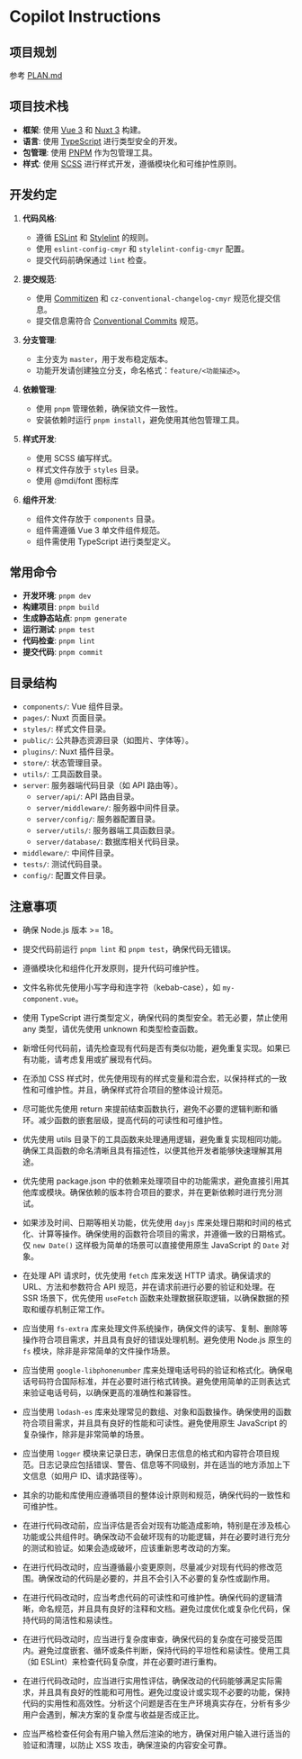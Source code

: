 # Copilot Instructions

## 项目规划

参考 [PLAN.md](../docs/PLAN.md)

## 项目技术栈

-   **框架**: 使用 [Vue 3](https://vuejs.org/) 和 [Nuxt 3](https://nuxt.com/) 构建。
-   **语言**: 使用 [TypeScript](https://www.typescriptlang.org/) 进行类型安全的开发。
-   **包管理**: 使用 [PNPM](https://pnpm.io/) 作为包管理工具。
-   **样式**: 使用 [SCSS](https://sass-lang.com/) 进行样式开发，遵循模块化和可维护性原则。

## 开发约定

1. **代码风格**:

    - 遵循 [ESLint](https://eslint.org/) 和 [Stylelint](https://stylelint.io/) 的规则。
    - 使用 `eslint-config-cmyr` 和 `stylelint-config-cmyr` 配置。
    - 提交代码前确保通过 `lint` 检查。

2. **提交规范**:

    - 使用 [Commitizen](https://commitizen.github.io/cz-cli/) 和 `cz-conventional-changelog-cmyr` 规范化提交信息。
    - 提交信息需符合 [Conventional Commits](https://www.conventionalcommits.org/) 规范。

3. **分支管理**:

    - 主分支为 `master`，用于发布稳定版本。
    - 功能开发请创建独立分支，命名格式：`feature/<功能描述>`。

4. **依赖管理**:

    - 使用 `pnpm` 管理依赖，确保锁文件一致性。
    - 安装依赖时运行 `pnpm install`，避免使用其他包管理工具。

5. **样式开发**:

    - 使用 SCSS 编写样式。
    - 样式文件存放于 `styles` 目录。
    - 使用 @mdi/font 图标库

6. **组件开发**:
    - 组件文件存放于 `components` 目录。
    - 组件需遵循 Vue 3 单文件组件规范。
    - 组件需使用 TypeScript 进行类型定义。

## 常用命令

-   **开发环境**: `pnpm dev`
-   **构建项目**: `pnpm build`
-   **生成静态站点**: `pnpm generate`
-   **运行测试**: `pnpm test`
-   **代码检查**: `pnpm lint`
-   **提交代码**: `pnpm commit`

## 目录结构

-   `components/`: Vue 组件目录。
-   `pages/`: Nuxt 页面目录。
-   `styles/`: 样式文件目录。
-   `public/`: 公共静态资源目录（如图片、字体等）。
-   `plugins/`: Nuxt 插件目录。
-   `store/`: 状态管理目录。
-   `utils/`: 工具函数目录。
-   `server`: 服务器端代码目录（如 API 路由等）。
    -   `server/api/`: API 路由目录。
    -   `server/middleware/`: 服务器中间件目录。
    -   `server/config/`: 服务器配置目录。
    -   `server/utils/`: 服务器端工具函数目录。
    -   `server/database/`: 数据库相关代码目录。
-   `middleware/`: 中间件目录。
-   `tests/`: 测试代码目录。
-   `config/`: 配置文件目录。

## 注意事项

-   确保 Node.js 版本 >= 18。
-   提交代码前运行 `pnpm lint` 和 `pnpm test`，确保代码无错误。
-   遵循模块化和组件化开发原则，提升代码可维护性。
-   文件名称优先使用小写字母和连字符（kebab-case），如 `my-component.vue`。
-   使用 TypeScript 进行类型定义，确保代码的类型安全。若无必要，禁止使用 any 类型，请优先使用 unknown 和类型检查函数。
-   新增任何代码前，请先检查现有代码是否有类似功能，避免重复实现。如果已有功能，请考虑复用或扩展现有代码。
-   在添加 CSS 样式时，优先使用现有的样式变量和混合宏，以保持样式的一致性和可维护性。并且，确保样式符合项目的整体设计规范。
-   尽可能优先使用 return 来提前结束函数执行，避免不必要的逻辑判断和循环。减少函数的嵌套层级，提高代码的可读性和可维护性。
-   优先使用 utils 目录下的工具函数来处理通用逻辑，避免重复实现相同功能。确保工具函数的命名清晰且具有描述性，以便其他开发者能够快速理解其用途。
-   优先使用 package.json 中的依赖来处理项目中的功能需求，避免直接引用其他库或模块。确保依赖的版本符合项目的要求，并在更新依赖时进行充分测试。

-   如果涉及时间、日期等相关功能，优先使用 `dayjs` 库来处理日期和时间的格式化、计算等操作。确保使用的函数符合项目的需求，并遵循一致的日期格式。仅 `new Date()` 这样极为简单的场景可以直接使用原生 JavaScript 的 `Date` 对象。
-   在处理 API 请求时，优先使用 `fetch` 库来发送 HTTP 请求。确保请求的 URL、方法和参数符合 API 规范，并在请求前进行必要的验证和处理。在 SSR 场景下，优先使用 `useFetch` 函数来处理数据获取逻辑，以确保数据的预取和缓存机制正常工作。
-   应当使用 `fs-extra` 库来处理文件系统操作，确保文件的读写、复制、删除等操作符合项目需求，并且具有良好的错误处理机制。避免使用 Node.js 原生的 `fs` 模块，除非是非常简单的文件操作场景。
-   应当使用 `google-libphonenumber` 库来处理电话号码的验证和格式化。确保电话号码符合国际标准，并在必要时进行格式转换。避免使用简单的正则表达式来验证电话号码，以确保更高的准确性和兼容性。
-   应当使用 `lodash-es` 库来处理常见的数组、对象和函数操作。确保使用的函数符合项目需求，并且具有良好的性能和可读性。避免使用原生 JavaScript 的复杂操作，除非是非常简单的场景。
-   应当使用 `logger` 模块来记录日志，确保日志信息的格式和内容符合项目规范。日志记录应包括错误、警告、信息等不同级别，并在适当的地方添加上下文信息（如用户 ID、请求路径等）。
-   其余的功能和库使用应遵循项目的整体设计原则和规范，确保代码的一致性和可维护性。

-   在进行代码改动前，应当评估是否会对现有功能造成影响，特别是在涉及核心功能或公共组件时。确保改动不会破坏现有的功能逻辑，并在必要时进行充分的测试和验证。如果会造成破坏，应该重新思考改动的方案。

-   在进行代码改动时，应当遵循最小变更原则，尽量减少对现有代码的修改范围。确保改动的代码是必要的，并且不会引入不必要的复杂性或副作用。
-   在进行代码改动时，应当考虑代码的可读性和可维护性。确保代码的逻辑清晰，命名规范，并且具有良好的注释和文档。避免过度优化或复杂化代码，保持代码的简洁性和易读性。
-   在进行代码改动时，应当进行复杂度审查，确保代码的复杂度在可接受范围内。避免过度嵌套、循环或条件判断，保持代码的平坦性和易读性。使用工具（如 ESLint）来检查代码复杂度，并在必要时进行重构。
-   在进行代码改动时，应当进行实用性评估，确保改动的代码能够满足实际需求，并且具有良好的性能和可用性。避免过度设计或实现不必要的功能，保持代码的实用性和高效性。分析这个问题是否在生产环境真实存在，分析有多少用户会遇到，解决方案的复杂度与收益是否成正比。

-   应当严格检查任何会有用户输入然后渲染的地方，确保对用户输入进行适当的验证和清理，以防止 XSS 攻击，确保渲染的内容安全可靠。
